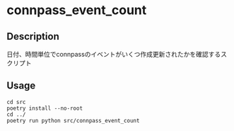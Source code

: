 # connpass_event_count

## Description
日付、時間単位でconnpassのイベントがいくつ作成更新されたかを確認するスクリプト

## Usage
```
cd src
poetry install --no-root
cd ../
poetry run python src/connpass_event_count
```